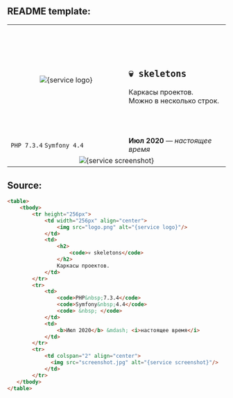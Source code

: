 ## README template:

<table>
    <tbody>
        <tr height="256px">
            <td width="256px" align="center">
                <img src="logo.png" alt="{service logo}"/>
            </td>
            <td>
                <h2>
                    <code>💀 skeletons</code>
                </h2>                
                Каркасы проектов.  <br>
                Можно в несколько строк.
            </td>            
        </tr>
        <tr>
            <td>
                <code>PHP&nbsp;7.3.4</code>  
                <code>Symfony&nbsp;4.4</code>  
                <code> &nbsp; </code>  
            </td>
            <td>       
                <b>Июл 2020</b> &mdash; <i>настоящее время</i>
            </td>
        </tr>
        <tr>
            <td colspan="2" align="center">                
              <img src="screenshot.jpg" alt="{service screenshot}"/>
            </td>
        </tr>
   </tbody>
</table>

## Source:

```html
<table>
    <tbody>
        <tr height="256px">
            <td width="256px" align="center">
                <img src="logo.png" alt="{service logo}"/>
            </td>
            <td>
                <h2>
                    <code>💀 skeletons</code>
                </h2>                
                Каркасы проектов.
            </td>            
        </tr>
        <tr>
            <td>
                <code>PHP&nbsp;7.3.4</code>  
                <code>Symfony&nbsp;4.4</code>  
                <code> &nbsp; </code>  
            </td>
            <td>       
                <b>Июл 2020</b> &mdash; <i>настоящее время</i>
            </td>
        </tr>
        <tr>
            <td colspan="2" align="center">                
              <img src="screenshot.jpg" alt="{service screenshot}"/>
            </td>
        </tr>
   </tbody>
</table>
```
